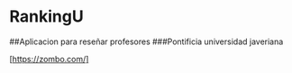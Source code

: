 # RankingU
##Aplicacion para reseñar profesores
###Pontificia universidad javeriana

[https://zombo.com/]

